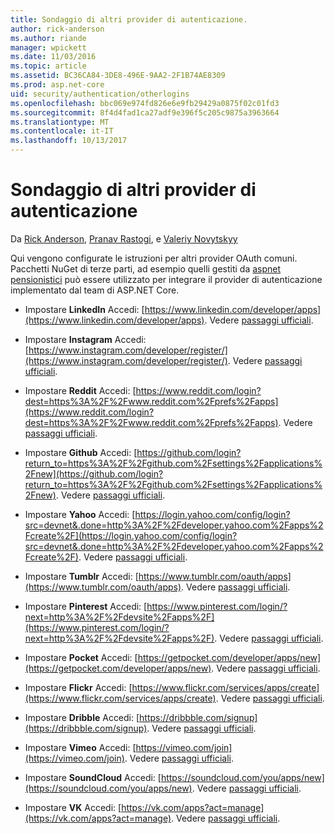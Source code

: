 ```yaml
---
title: Sondaggio di altri provider di autenticazione.
author: rick-anderson
ms.author: riande
manager: wpickett
ms.date: 11/03/2016
ms.topic: article
ms.assetid: BC36CA84-3DE8-496E-9AA2-2F1B74AE8309
ms.prod: asp.net-core
uid: security/authentication/otherlogins
ms.openlocfilehash: bbc069e974fd826e6e9fb29429a0875f02c01fd3
ms.sourcegitcommit: 8f4d4fad1ca27adf9e396f5c205c9875a3963664
ms.translationtype: MT
ms.contentlocale: it-IT
ms.lasthandoff: 10/13/2017
---
```

# <a name="short-survey-of-other-authentication-providers"></a>Sondaggio di altri provider di autenticazione

<a name="security-authentication-other-logins"></a>

Da [Rick Anderson](https://twitter.com/RickAndMSFT), [Pranav Rastogi](https://github.com/rustd), e [Valeriy Novytskyy](https://github.com/01binary)

Qui vengono configurate le istruzioni per altri provider OAuth comuni. Pacchetti NuGet di terze parti, ad esempio quelli gestiti da [aspnet pensionistici](https://www.nuget.org/packages?q=owners%3Aaspnet-contrib+title%3AOAuth) può essere utilizzato per integrare il provider di autenticazione implementato dal team di ASP.NET Core.

* Impostare **LinkedIn** Accedi: [https://www.linkedin.com/developer/apps](https://www.linkedin.com/developer/apps). Vedere [passaggi ufficiali](https://developer.linkedin.com/docs/oauth2).

* Impostare **Instagram** Accedi: [https://www.instagram.com/developer/register/](https://www.instagram.com/developer/register/). Vedere [passaggi ufficiali](https://www.instagram.com/developer/authentication/).

* Impostare **Reddit** Accedi: [https://www.reddit.com/login?dest=https%3A%2F%2Fwww.reddit.com%2Fprefs%2Fapps](https://www.reddit.com/login?dest=https%3A%2F%2Fwww.reddit.com%2Fprefs%2Fapps). Vedere [passaggi ufficiali](https://github.com/reddit/reddit/wiki/OAuth2-Quick-Start-Example).

* Impostare **Github** Accedi: [https://github.com/login?return_to=https%3A%2F%2Fgithub.com%2Fsettings%2Fapplications%2Fnew](https://github.com/login?return_to=https%3A%2F%2Fgithub.com%2Fsettings%2Fapplications%2Fnew). Vedere [passaggi ufficiali](https://developer.github.com/v3/oauth/).

* Impostare **Yahoo** Accedi: [https://login.yahoo.com/config/login?src=devnet&.done=http%3A%2F%2Fdeveloper.yahoo.com%2Fapps%2Fcreate%2F](https://login.yahoo.com/config/login?src=devnet&.done=http%3A%2F%2Fdeveloper.yahoo.com%2Fapps%2Fcreate%2F). Vedere [passaggi ufficiali](https://developer.yahoo.com/bbauth/user.html).

* Impostare **Tumblr** Accedi: [https://www.tumblr.com/oauth/apps](https://www.tumblr.com/oauth/apps). Vedere [passaggi ufficiali](https://www.tumblr.com/docs/api/v2#auth).

* Impostare **Pinterest** Accedi: [https://www.pinterest.com/login/?next=http%3A%2F%2Fdevsite%2Fapps%2F](https://www.pinterest.com/login/?next=http%3A%2F%2Fdevsite%2Fapps%2F). Vedere [passaggi ufficiali](https://developers.pinterest.com/docs/api/overview/?).

* Impostare **Pocket** Accedi: [https://getpocket.com/developer/apps/new](https://getpocket.com/developer/apps/new). Vedere [passaggi ufficiali](https://getpocket.com/developer/docs/authentication).

* Impostare **Flickr** Accedi: [https://www.flickr.com/services/apps/create](https://www.flickr.com/services/apps/create). Vedere [passaggi ufficiali](https://www.flickr.com/services/api/auth.oauth.html).

* Impostare **Dribble** Accedi: [https://dribbble.com/signup](https://dribbble.com/signup). Vedere [passaggi ufficiali](http://developer.dribbble.com/v1/oauth/).

* Impostare **Vimeo** Accedi: [https://vimeo.com/join](https://vimeo.com/join). Vedere [passaggi ufficiali](https://developer.vimeo.com/api/authentication).

* Impostare **SoundCloud** Accedi: [https://soundcloud.com/you/apps/new](https://soundcloud.com/you/apps/new). Vedere [passaggi ufficiali](https://developers.soundcloud.com/blog/we-love-oauth-2).

* Impostare **VK** Accedi: [https://vk.com/apps?act=manage](https://vk.com/apps?act=manage). Vedere [passaggi ufficiali](https://vk.com/pages?oid=-17680044&p=Authorizing_Sites).
